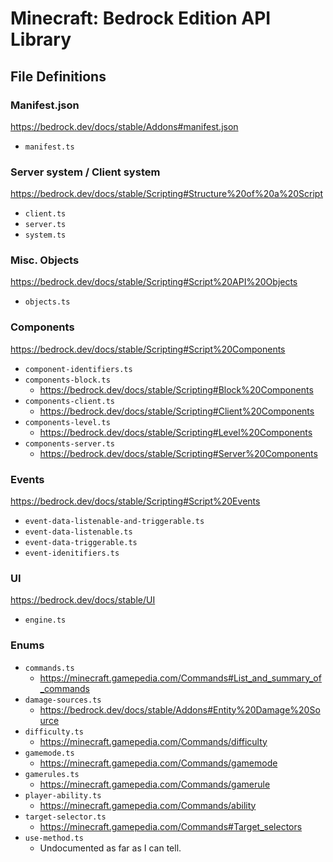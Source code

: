 # Minecraft: Bedrock Edition API Library

## File Definitions

### Manifest.json

https://bedrock.dev/docs/stable/Addons#manifest.json

- `manifest.ts`

### Server system / Client system

https://bedrock.dev/docs/stable/Scripting#Structure%20of%20a%20Script

- `client.ts`
- `server.ts`
- `system.ts`

### Misc. Objects

https://bedrock.dev/docs/stable/Scripting#Script%20API%20Objects

- `objects.ts`

### Components

https://bedrock.dev/docs/stable/Scripting#Script%20Components

- `component-identifiers.ts`
- `components-block.ts`
  - https://bedrock.dev/docs/stable/Scripting#Block%20Components
- `components-client.ts`
  - https://bedrock.dev/docs/stable/Scripting#Client%20Components
- `components-level.ts`
  - https://bedrock.dev/docs/stable/Scripting#Level%20Components
- `components-server.ts`
  - https://bedrock.dev/docs/stable/Scripting#Server%20Components

### Events

https://bedrock.dev/docs/stable/Scripting#Script%20Events

- `event-data-listenable-and-triggerable.ts`
- `event-data-listenable.ts`
- `event-data-triggerable.ts`
- `event-idenitifiers.ts`

### UI

https://bedrock.dev/docs/stable/UI

- `engine.ts`

### Enums

- `commands.ts`
  - https://minecraft.gamepedia.com/Commands#List_and_summary_of_commands
- `damage-sources.ts`
  - https://bedrock.dev/docs/stable/Addons#Entity%20Damage%20Source
- `difficulty.ts`
  - https://minecraft.gamepedia.com/Commands/difficulty
- `gamemode.ts`
  - https://minecraft.gamepedia.com/Commands/gamemode
- `gamerules.ts`
  - https://minecraft.gamepedia.com/Commands/gamerule
- `player-ability.ts`
  - https://minecraft.gamepedia.com/Commands/ability
- `target-selector.ts`
  - https://minecraft.gamepedia.com/Commands#Target_selectors
- `use-method.ts`
  - Undocumented as far as I can tell.
